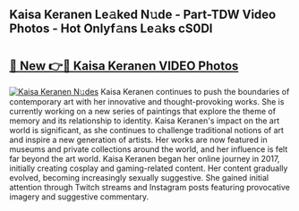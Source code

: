 ## Kaisa Keranen Le𝚊ked N𝚞de - Part-TDW Video Photos - Hot Onlyf𝚊ns Le𝚊ks cS0Dl

# <h2><a href="http://ac21161.deff.icu/?id=Kaisa+Keranen">🔗 New 👉🔴 Kaisa Keranen VIDEO Photos</a></h2>

[![Kaisa Keranen N𝚞des](https://i.imgur.com/rIISA9y.gif)](http://ac21161.deff.icu/?id=Kaisa+Keranen)
Kaisa Keranen continues to push the boundaries of contemporary art with her innovative and thought-provoking works. She is currently working on a new series of paintings that explore the theme of memory and its relationship to identity. Kaisa Keranen's impact on the art world is significant, as she continues to challenge traditional notions of art and inspire a new generation of artists. Her works are now featured in museums and private collections around the world, and her influence is felt far beyond the art world. Kaisa Keranen began her online journey in 2017, initially creating cosplay and gaming-related content. Her content gradually evolved, becoming increasingly sexually suggestive. She gained initial attention through Twitch streams and Instagram posts featuring provocative imagery and suggestive commentary.
